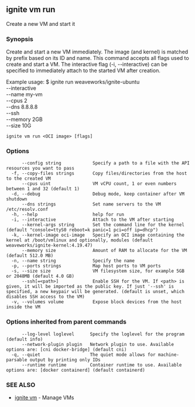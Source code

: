 ## ignite vm run

Create a new VM and start it

### Synopsis


Create and start a new VM immediately. The image (and kernel) is matched by
prefix based on its ID and name. This command accepts all flags used to
create and start a VM. The interactive flag (-i, --interactive) can be
specified to immediately attach to the started VM after creation.

Example usage:
	$ ignite run weaveworks/ignite-ubuntu \
		--interactive \
		--name my-vm \
		--cpus 2 \
		--dns 8.8.8.8 \
		--ssh \
		--memory 2GB \
		--size 10G


```
ignite vm run <OCI image> [flags]
```

### Options

```
      --config string            Specify a path to a file with the API resources you want to pass
  -f, --copy-files strings       Copy files/directories from the host to the created VM
      --cpus uint                VM vCPU count, 1 or even numbers between 1 and 32 (default 1)
  -d, --debug                    Debug mode, keep container after VM shutdown
      --dns strings              Set name servers to the VM /etc/resolv.conf
  -h, --help                     help for run
  -i, --interactive              Attach to the VM after starting
      --kernel-args string       Set the command line for the kernel (default "console=ttyS0 reboot=k panic=1 pci=off ip=dhcp")
  -k, --kernel-image oci-image   Specify an OCI image containing the kernel at /boot/vmlinux and optionally, modules (default weaveworks/ignite-kernel:4.19.47)
      --memory size              Amount of RAM to allocate for the VM (default 512.0 MB)
  -n, --name string              Specify the name
  -p, --ports strings            Map host ports to VM ports
  -s, --size size                VM filesystem size, for example 5GB or 2048MB (default 4.0 GB)
      --ssh[=<path>]             Enable SSH for the VM. If <path> is given, it will be imported as the public key. If just '--ssh' is specified, a new keypair will be generated. (default is unset, which disables SSH access to the VM)
  -v, --volumes volume           Expose block devices from the host inside the VM
```

### Options inherited from parent commands

```
      --log-level loglevel      Specify the loglevel for the program (default info)
      --network-plugin plugin   Network plugin to use. Available options are: [cni docker-bridge] (default cni)
  -q, --quiet                   The quiet mode allows for machine-parsable output by printing only IDs
      --runtime runtime         Container runtime to use. Available options are: [docker containerd] (default containerd)
```

### SEE ALSO

* [ignite vm](ignite_vm.md)	 - Manage VMs

